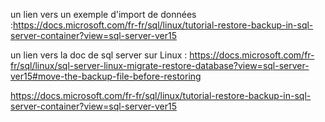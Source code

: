 un lien vers un exemple d'import de données :https://docs.microsoft.com/fr-fr/sql/linux/tutorial-restore-backup-in-sql-server-container?view=sql-server-ver15

un lien vers la doc de sql server sur Linux : https://docs.microsoft.com/fr-fr/sql/linux/sql-server-linux-migrate-restore-database?view=sql-server-ver15#move-the-backup-file-before-restoring

https://docs.microsoft.com/fr-fr/sql/linux/tutorial-restore-backup-in-sql-server-container?view=sql-server-ver15
